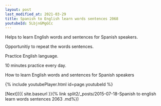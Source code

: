 ```yaml
---
layout: post
last_modified_at: 2021-03-29
title: Spanish to English learn words sentences 2068 
youtubeId: 5LbjnGMgGCc
---
```

 
 
Helps to learn English words and sentences for Spanish speakers.

Opportunitiy to repeat the words sentences. 

Practice English language. 
 
10 minutes practice every day. 
 
How to learn English words and sentences for Spanish speakers 
 
{% include youtubePlayer.html id=page.youtubeId %}
 
 
[Next]({{ site.baseurl }}{% link  split2/_posts/2015-07-18-Spanish to english learn words sentences 2063 .md%})
 
